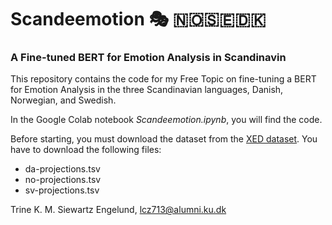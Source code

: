 # Scandeemotion 🎭 🇳🇴🇸🇪🇩🇰

### A Fine-tuned BERT for Emotion Analysis in Scandinavin

This repository contains the code for my Free Topic on fine-tuning a BERT for Emotion Analysis in the three Scandinavian languages, Danish, Norwegian, and Swedish.

In the Google Colab notebook *Scandeemotion.ipynb*, you will find the code.

Before starting, you must download the dataset from the [XED dataset](https://github.com/Helsinki-NLP/XED/tree/master/Projections). You have to download the following files:
* da-projections.tsv
* no-projections.tsv
* sv-projections.tsv

Trine K. M. Siewartz Engelund, lcz713@alumni.ku.dk
